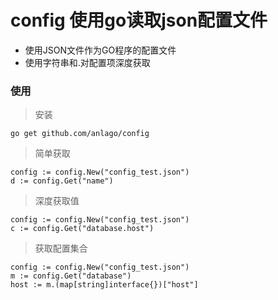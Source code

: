 # config 使用go读取json配置文件
- 使用JSON文件作为GO程序的配置文件
- 使用字符串和.对配置项深度获取


### 使用
> 安装
```
go get github.com/anlago/config
```

> 简单获取
```
config := config.New("config_test.json")
d := config.Get("name")
```

> 深度获取值
```
config := config.New("config_test.json")
c := config.Get("database.host")
```

> 获取配置集合
```
config := config.New("config_test.json")
m := config.Get("database")
host := m.(map[string]interface{})["host"]
```
